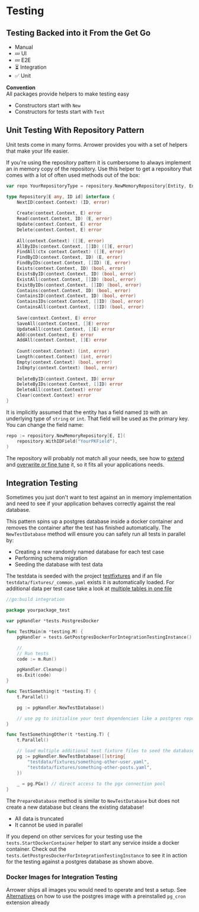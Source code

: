 ---
---




# Testing
## Testing Backed into it From the Get Go
<ul>
    <li>Manual</li>
    <li>💤 UI</li>
    <li>💤 E2E</li>
    <li>⏳ Integration</li>
    <li>✅ Unit</li>
</ul>

**Convention**\
All packages provide helpers to make testing easy
* Constructors start with `New`
* Constructors for tests start with `Test`




## Unit Testing With Repository Pattern
Unit tests come in many forms. Arrower provides you with a set of helpers that make your life easier.

If you're using the repository pattern it is cumbersome to always implement an in memory copy of the repository.
Use this helper to get a repository that comes with a lot of often used methods out of the box:
```go
var repo YourRepositoryType = repository.NewMemoryRepository[Entity, EntityID]()
```


```go title="memory.repository.go"
type Repository[E any, ID id] interface {
    NextID(context.Context) (ID, error)
    
    Create(context.Context, E) error
    Read(context.Context, ID) (E, error)
    Update(context.Context, E) error
    Delete(context.Context, E) error
    
    All(context.Context) ([]E, error)
    AllByIDs(context.Context, []ID) ([]E, error)
    FindAll(ctx context.Context) ([]E, error)
    FindByID(context.Context, ID) (E, error)
    FindByIDs(context.Context, []ID) (E, error)
    Exists(context.Context, ID) (bool, error)
    ExistsByID(context.Context, ID) (bool, error)
    ExistAll(context.Context, []ID) (bool, error)
    ExistByIDs(context.Context, []ID) (bool, error)
    Contains(context.Context, ID) (bool, error)
    ContainsID(context.Context, ID) (bool, error)
    ContainsIDs(context.Context, []ID) (bool, error)
    ContainsAll(context.Context, []ID) (bool, error)
    
    Save(context.Context, E) error
    SaveAll(context.Context, []E) error
    UpdateAll(context.Context, []E) error
    Add(context.Context, E) error
    AddAll(context.Context, []E) error
    
    Count(context.Context) (int, error)
    Length(context.Context) (int, error)
    Empty(context.Context) (bool, error)
    IsEmpty(context.Context) (bool, error)
    
    DeleteByID(context.Context, ID) error
    DeleteByIDs(context.Context, []ID) error
    DeleteAll(context.Context) error
    Clear(context.Context) error
}
```

It is implicitly assumed that the entity has a field named `ID` with an underlying type of `string` or `int`.
That field will be used as the primary key.
You can change the field name:
```go 
repo := repository.NewMemoryRepository[E, I](
	repository.WithIDField("YourPKField"),
)
```

The repository will probably not match all your needs, see how to
[extend](https://github.com/go-arrower/arrower/blob/master/repository/inmemory.example_extend_test.go) and
[overwrite or fine tune](https://github.com/go-arrower/arrower/blob/master/repository/inmemory.example_overwrite_test.go) 
it, so it fits all your applications needs.




## Integration Testing
Sometimes you just don't want to test against an in memory implementation and need to see if your application behaves 
correctly against the real database.

This pattern spins up a postgres database inside a docker container and removes the container after the test has 
finished automatically.
The `NewTestDatabase` method will ensure you can safely run all tests in parallel by:
* Creating a new randomly named database for each test case
* Performing schema migration
* Seeding the database with test data

The testdata is seeded with the project [testfixtures](https://github.com/go-testfixtures/testfixtures)
and if an file `testdata/fixtures/_common.yaml` exists it is automatically loaded. For additional data per test case
take a look at [multiple tables in one file](https://github.com/go-testfixtures/testfixtures#-single-file-on-multiple-tables)

```go
//go:build integration

package yourpackage_test

var pgHandler *tests.PostgresDocker

func TestMain(m *testing.M) {
	pgHandler = tests.GetPostgresDockerForIntegrationTestingInstance()

	//
	// Run tests
	code := m.Run()

	pgHandler.Cleanup()
	os.Exit(code)
}

func TestSomething(t *testing.T) {
	t.Parallel()

	pg := pgHandler.NewTestDatabase()

	// use pg to initialise your test dependencies like a postgres repository 
}

func TestSomethingOther(t *testing.T) {
	t.Parallel()

	// load multiple additional test fixture files to seed the database
	pg := pgHandler.NewTestDatabase([]string{
		"testdata/fixtures/something-other-user.yaml",
		"testdata/fixtures/something-other-posts.yaml",
    })
	
	_ = pg.PGx() // direct access to the pgx connection pool 
}
```

The `PrepareDatabase` method is similar to `NewTestDatabase` but does not create a new database
but cleans the existing database! 
- All data is truncated
- It cannot be used in parallel

If you depend on other services for your testing use the `tests.StartDockerContainer` helper to start any service 
inside a docker container.
Check out the `tests.GetPostgresDockerForIntegrationTestingInstance` to see it in action for the testing against a postgres
database as shown above.


### Docker Images for Integration Testing
Arrower ships all images you would need to operate and test a setup. 
See [Alternatives](./jobs/alternatives#postgres-image-with-pg_cron) on how to use the postgres image with a 
preinstalled `pg_cron` extension already